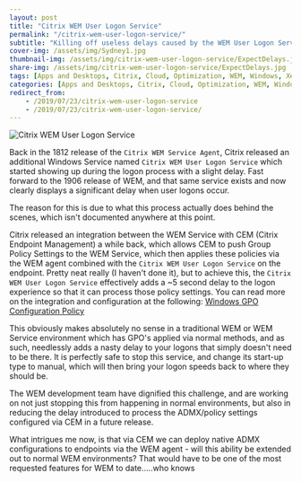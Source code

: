 ```yaml
---
layout: post
title: "Citrix WEM User Logon Service"
permalink: "/citrix-wem-user-logon-service/"
subtitle: "Killing off useless delays caused by the WEM User Logon Service"
cover-img: /assets/img/Sydney1.jpg
thumbnail-img: /assets/img/citrix-wem-user-logon-service/ExpectDelays.jpg
share-img: /assets/img/citrix-wem-user-logon-service/ExpectDelays.jpg
tags: [Apps and Desktops, Citrix, Cloud, Optimization, WEM, Windows, XenApp]
categories: [Apps and Desktops, Citrix, Cloud, Optimization, WEM, Windows, XenApp]
redirect_from: 
    - /2019/07/23/citrix-wem-user-logon-service
    - /2019/07/23/citrix-wem-user-logon-service/
---
```


![Citrix WEM User Logon Service]({{site.baseurl}}/assets/img/citrix-wem-user-logon-service/ExpectDelays.jpg)

Back in the 1812 release of the `Citrix WEM Service Agent`, Citrix released an additional Windows Service named `Citrix WEM User Logon Service` which started showing up during the logon process with a slight delay. Fast forward to the 1906 release of WEM, and that same service exists and now clearly displays a significant delay when user logons occur.

The reason for this is due to what this process actually does behind the scenes, which isn't documented anywhere at this point.

Citrix released an integration between the WEM Service with CEM (Citrix Endpoint Management) a while back, which allows CEM to push Group Policy Settings to the WEM Service, which then applies these policies via the WEM agent combined with the `Citrix WEM User Logon Service` on the endpoint. Pretty neat really (I haven't done it), but to achieve this, the `Citrix WEM User Logon Service` effectively adds a ~5 second delay to the logon experience so that it can process those policy settings. You can read more on the integration and configuration at the following: [Windows GPO Configuration Policy](https://docs.citrix.com/en-us/citrix-endpoint-management/policies/windows-gpo-configuration-policy.html)

This obviously makes absolutely no sense in a traditional WEM or WEM Service environment which has GPO's applied via normal methods, and as such, needlessly adds a nasty delay to your logons that simply doesn't need to be there. It is perfectly safe to stop this service, and change its start-up type to manual, which will then bring your logon speeds back to where they should be.

The WEM development team have dignified this challenge, and are working on not just stopping this from happening in normal environments, but also in reducing the delay introduced to process the ADMX/policy settings configured via CEM in a future release.

What intrigues me now, is that via CEM we can deploy native ADMX configurations to endpoints via the WEM agent - will this ability be extended out to normal WEM environments? That would have to be one of the most requested features for WEM to date…..who knows
